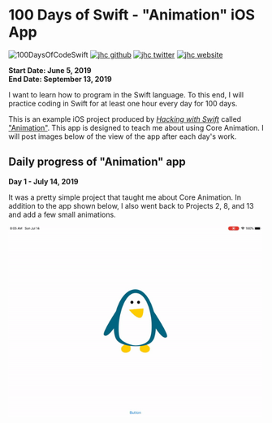 # 100 Days of Swift - "Animation" iOS App

![100DaysOfCodeSwift](https://img.shields.io/badge/100DaysOfCode-Swift-FA7343.svg?style=flat&logo=swift)
[![jhc github](https://img.shields.io/badge/GitHub-jhrcook-lightgrey.svg?style=flat&logo=github)](https://github.com/jhrcook)
[![jhc twitter](https://img.shields.io/badge/Twitter-JoshDoesaThing-00aced.svg?style=flat&logo=twitter)](https://twitter.com/JoshDoesa)
[![jhc website](https://img.shields.io/badge/Website-JoshDoesaThing-5087B2.svg?style=flat&logo=telegram)](https://www.joshdoesathing.com)

**Start Date: June 5, 2019  
End Date: September 13, 2019**

I want to learn how to program in the Swift language. To this end, I will practice coding in Swift for at least one hour every day for 100 days.

This is an example iOS project produced by [*Hacking with Swift*](https://www.hackingwithswift.com/read) called ["Animation"](https://www.hackingwithswift.com/read/15/overview). This app is designed to teach me about using Core Animation. I will post images below of the view of the app after each day's work.

## Daily progress of "Animation" app

**Day 1 - July 14, 2019**

It was a  pretty simple project that taught me about Core Animation. In addition to the app shown below, I also went back to Projects 2, 8, and 13 and add a few small animations.

<img src="progress_screenshots/ezgif.com-video-to-gif.gif" width="500"/>
